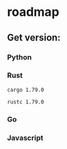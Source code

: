 # roadmap

## Get version:

### Python

### Rust

```cargo 1.79.0```

```rustc 1.79.0```

### Go

### Javascript